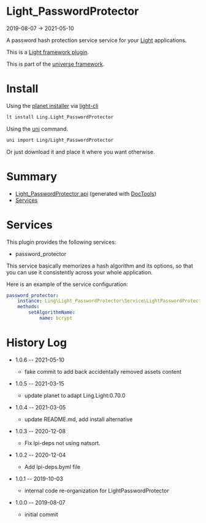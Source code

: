 Light_PasswordProtector
===========
2019-08-07 -> 2021-05-10



A password hash protection service service for your [Light](https://github.com/lingtalfi/Light) applications.

This is a [Light framework plugin](https://github.com/lingtalfi/Light/blob/master/doc/pages/plugin.md).


This is part of the [universe framework](https://github.com/karayabin/universe-snapshot).


Install
==========
Using the [planet installer](https://github.com/lingtalfi/Light_PlanetInstaller) via [light-cli](https://github.com/lingtalfi/Light_Cli)
```bash
lt install Ling.Light_PasswordProtector
```

Using the [uni](https://github.com/lingtalfi/universe-naive-importer) command.
```bash
uni import Ling/Light_PasswordProtector
```

Or just download it and place it where you want otherwise.






Summary
===========
- [Light_PasswordProtector api](https://github.com/lingtalfi/Light_PasswordProtector/blob/master/doc/api/Ling/Light_PasswordProtector.md) (generated with [DocTools](https://github.com/lingtalfi/DocTools))
- [Services](#services)





Services
=========


This plugin provides the following services:

- password_protector


This service basically memorizes a hash algorithm and its options, so that you can use it consistently across your whole application.


Here is an example of the service configuration:

```yaml
password_protector:
    instance: Ling\Light_PasswordProtector\Service\LightPasswordProtector
    methods:
        setAlgorithmName:
            name: bcrypt

```


History Log
=============

- 1.0.6 -- 2021-05-10

    - fake commit to add back accidentally removed assets content
  
- 1.0.5 -- 2021-03-15

    - update planet to adapt Ling.Light:0.70.0

- 1.0.4 -- 2021-03-05

    - update README.md, add install alternative

- 1.0.3 -- 2020-12-08

    - Fix lpi-deps not using natsort.

- 1.0.2 -- 2020-12-04

    - Add lpi-deps.byml file

- 1.0.1 -- 2019-10-03

    - internal code re-organization for LightPasswordProtector

- 1.0.0 -- 2019-08-07

    - initial commit